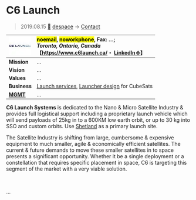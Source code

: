 # C6 Launch
> 2019.08.15 [🚀](../../index/index.md) [despace](../index.md) → [Contact](../contact.md)

|[![](../f/contact/c/c6_launch_logo1_thumb.webp)](../f/contact/c/c6_launch_logo1.webp)|<mark>noemail</mark>, <mark>noworkphone</mark>, Fax: …;<br> *Toronto, Ontario, Canada*<br> 【<https://www.c6launch.ca/>・ [LinkedIn ⎆](https://www.linkedin.com/company/c6-launch-systems-inc)】|
|:-|:-|
|**Mission**|…|
|**Vision**|…|
|**Values**|…|
|**Business**|[Launch services](../lv.md), [Launcher design](../lv.md) for CubeSats|
|**[MGMT](../mgmt.md)**|…|

**C6 Launch Systems** is dedicated to the Nano & Micro Satellite Industry & provides full logistical support including a proprietary launch vehicle which will send payloads of 25kg in to a 600KM low earth orbit, or up to 30 kg into SSO and custom orbits. Use [Shetland](../spaceport.md) as a primary launch site.

The Satellite Industry is shifting from large, cumbersome & expensive equipment to much smaller, agile & economically efficient satellites. The current & future demands to move these smaller satellites in to space presents a significant opportunity. Whether it be a single deployment or a constellation that requires specific placement in space, C6 is targeting this segment of the market with a very viable solution.


<p style="page-break-after:always"> </p>

…

